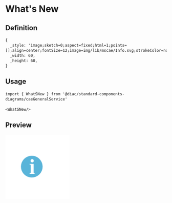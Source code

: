 # What&#39;s New

## Definition

```
{
  _style: 'image;sketch=0;aspect=fixed;html=1;points=[];align=center;fontSize=12;image=img/lib/mscae/Info.svg;strokeColor=none;',
  _width: 60,
  _height: 60,
}
```

## Usage

```
import { WhatSNew } from '@diac/standard-components-diagrams/caeGeneralService'

<WhatSNew/>
```

## Preview

<img src="./what-s-new.png" width="200"/>
